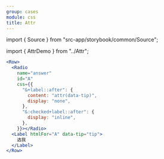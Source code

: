 ```yaml
---
group: cases
module: css
title: Attr
---
```


import { Source } from "src-app/storybook/common/Source";

import { AttrDemo } from "../Attr";

<AttrDemo />

```jsx {7}
<Row>
  <Radio
    name="answer"
    id="A"
    css={{
      "&+label::after": {
        content: "attr(data-tip)",
        display: "none",
      },
      "&:checked+label::after": {
        display: "inline",
      },
    }}></Radio>
  <Label htmlFor="A" data-tip="tip">
    选我
  </Label>
</Row>
```

<Source path="cases/css/Attr.tsx" />
